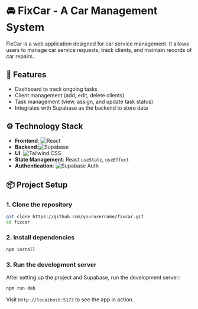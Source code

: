 # 🚘 FixCar - A Car Management System

FixCar is a web application designed for car service management. It allows users to manage car service requests, track clients, and maintain records of car repairs.

## 🚀 Features

- Dashboard to track ongoing tasks
- Client management (add, edit, delete clients)
- Task management (view, assign, and update task status)
- Integrates with Supabase as the backend to store data

## ⚙️ Technology Stack

- **Frontend**: ![React](https://img.shields.io/badge/React-20232A?style=flat&logo=react&logoColor=61DAFB)
- **Backend**:![Supabase](https://img.shields.io/badge/Supabase-3ECF8E?style=flat&logo=supabase&logoColor=white)
- **UI**: ![Tailwind CSS](https://img.shields.io/badge/Tailwind_CSS-06B6D4?style=flat&logo=tailwind-css&logoColor=white)
- **State Management**: React `useState`, `useEffect`
- **Authentication**: ![Supabase](https://img.shields.io/badge/Supabase-3ECF8E?style=flat&logo=supabase&logoColor=white) Auth

## 📦 Project Setup
  
### 1. Clone the repository

```bash
git clone https://github.com/yourusername/fixcar.git
cd fixcar
```

### 2. Install dependencies

```bash
npm install
```


### 3. Run the development server

After setting up the project and Supabase, run the development server:

```bash
npm run deb
```

Visit `http://localhost:5173` to see the app in action.



